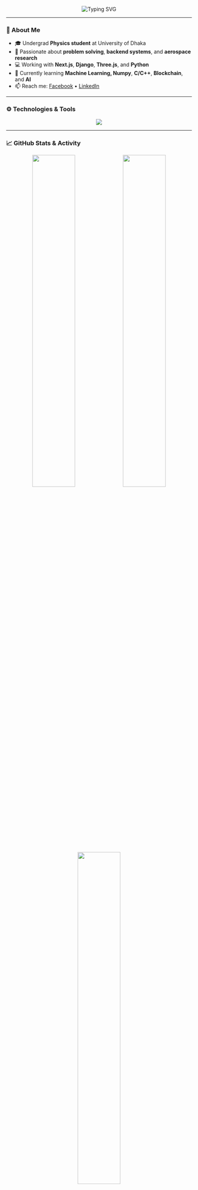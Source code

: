 <p align="center">
  <img src="https://readme-typing-svg.herokuapp.com?font=Poppins&size=24&duration=3000&pause=1000&color=4169E1&background=ffffff&center=true&vCenter=true&width=600&lines=Hi+there+👋,+I'm+Sajjad+Ahmed+Anik;Full+Stack+Developer+(Django+%2B+Next.js);Physics+Undergrad+%7C+Backend+Programmer;Learning+Numpy,+C%2FC%2B%2B,+Blockchain+%26+AI" alt="Typing SVG" />
</p>


---

### 🚀 About Me

- 🎓 Undergrad **Physics student** at University of Dhaka  
- 🔧 Passionate about **problem solving**, **backend systems**, and **aerospace research**
- 💻 Working with **Next.js**, **Django**, **Three.js**, and **Python**
- 🌱 Currently learning **Machine Learning, Numpy**, **C/C++**, **Blockchain**, and **AI**
- 📫 Reach me: [Facebook](https://facebook.com/sa.anik24) • [LinkedIn](https://linkedin.com/in/sa-anik-a803b2193)

---

### ⚙️ Technologies & Tools

<p align="center">
  <img src="https://skillicons.dev/icons?i=django,nextjs,js,ts,react,html,css,tailwind,figma,git,github,cpp,python,flutter,threejs" />
</p>



---

### 📈 GitHub Stats & Activity

<p align="center">
  <img width="48%" src="https://github-readme-stats.vercel.app/api?username=anik588&show_icons=true&hide=stars,issues&theme=radical&hide_border=true&custom_title=My%20GitHub%20Stats" />
  <img width="48%" src="https://github-readme-streak-stats.herokuapp.com?user=anik588&theme=radical&hide_border=true&date_format=M%20j%5B%2C%20Y%5D" />
</p>

<p align="center">
  <img width="48%" src="https://github-readme-stats.vercel.app/api/top-langs/?username=anik588&layout=compact&theme=radical&hide_border=true&hide=Makefile,Batchfile&langs_count=8&custom_title=Top%20Languages%20Used" />
</p>

<!-- Optional contribution graph below -->
<p align="center">
  <img src="https://github-readme-activity-graph.vercel.app/graph?username=anik588&theme=react-dark&hide_border=true&area=true&color=00ffee&point=ffffff&line=00ffee&custom_title=My%20Activity%20Graph" alt="GitHub Contribution Graph" />
</p>


<img src="https://github-profile-trophy.vercel.app/?username=anik588&theme=radical&margin-w=15" />


---

### ✨ Fun Fact

> I believe in combining **science**, **software**, and **creativity** to build tools that shape the future 🚀.

---

### 🌍 Connect With Me

<p align="center">
  <a href="https://facebook.com/sa.anik24"><img src="https://img.shields.io/badge/Facebook-1877F2?style=for-the-badge&logo=facebook&logoColor=white" /></a>
  <a href="https://linkedin.com/in/sa-anik-a803b2193"><img src="https://img.shields.io/badge/LinkedIn-0A66C2?style=for-the-badge&logo=linkedin&logoColor=white" /></a>
  <a href="https://sajjad-anik.up.railway.app"><img src="https://img.shields.io/badge/Portfolio-Visit-29b6f6?style=for-the-badge&logo=google-chrome&logoColor=white" /></a>
</p>
